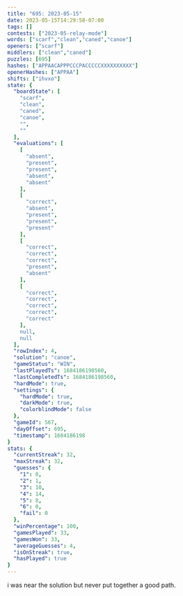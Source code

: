 ```yaml
---
title: "695: 2023-05-15"
date: 2023-05-15T14:29:58-07:00
tags: []
contests: ["2023-05-relay-mode"]
words: ["scarf","clean","caned","canoe"]
openers: ["scarf"]
middlers: ["clean","caned"]
puzzles: [695]
hashes: ["APPAACAPPPCCCPACCCCCXXXXXXXXXX"]
openerHashes: ["APPAA"]
shifts: ["ihvxo"]
state: {
  "boardState": [
    "scarf",
    "clean",
    "caned",
    "canoe",
    "",
    ""
  ],
  "evaluations": [
    [
      "absent",
      "present",
      "present",
      "absent",
      "absent"
    ],
    [
      "correct",
      "absent",
      "present",
      "present",
      "present"
    ],
    [
      "correct",
      "correct",
      "correct",
      "present",
      "absent"
    ],
    [
      "correct",
      "correct",
      "correct",
      "correct",
      "correct"
    ],
    null,
    null
  ],
  "rowIndex": 4,
  "solution": "canoe",
  "gameStatus": "WIN",
  "lastPlayedTs": 1684186198560,
  "lastCompletedTs": 1684186198560,
  "hardMode": true,
  "settings": {
    "hardMode": true,
    "darkMode": true,
    "colorblindMode": false
  },
  "gameId": 567,
  "dayOffset": 695,
  "timestamp": 1684186198
}
stats: {
  "currentStreak": 32,
  "maxStreak": 32,
  "guesses": {
    "1": 0,
    "2": 1,
    "3": 10,
    "4": 14,
    "5": 8,
    "6": 0,
    "fail": 0
  },
  "winPercentage": 100,
  "gamesPlayed": 33,
  "gamesWon": 33,
  "averageGuesses": 4,
  "isOnStreak": true,
  "hasPlayed": true
}
---
```

<!-- more -->
i was near the solution but never put together a good path. 
